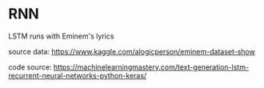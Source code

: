 # RNN
LSTM runs with Eminem's lyrics

source data:
https://www.kaggle.com/alogicperson/eminem-dataset-show

code source:
https://machinelearningmastery.com/text-generation-lstm-recurrent-neural-networks-python-keras/
